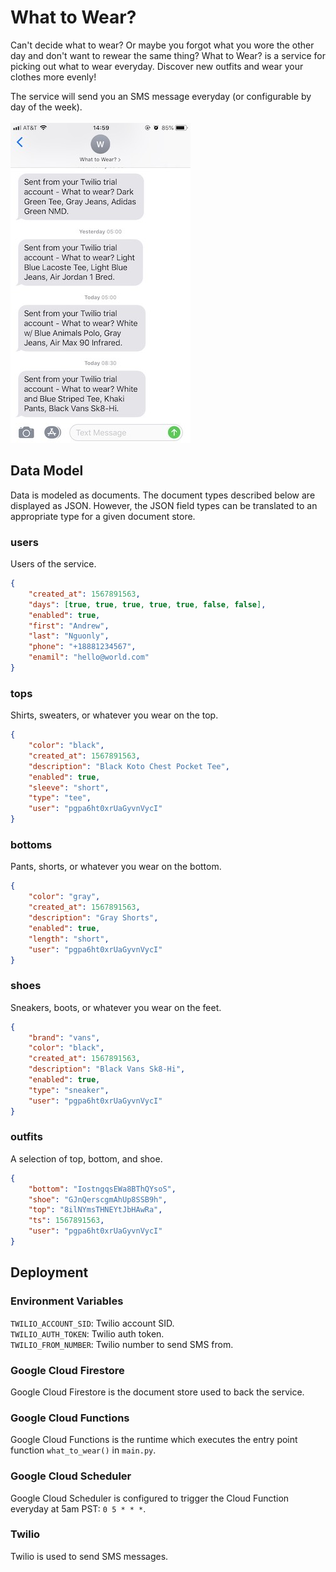 # What to Wear?
Can't decide what to wear? Or maybe you forgot what you wore the other day and don't want to rewear the same thing? What to Wear? is a service for picking out what to wear everyday. Discover new outfits and wear your clothes more evenly!  

The service will send you an SMS message everyday (or configurable by day of the week).  
<br/>
![What to Wear?](what_to_wear.jpg)

## Data Model
Data is modeled as documents. The document types described below are displayed as JSON. However, the JSON field types can be translated to an appropriate type for a given document store.

### users
Users of the service.
```json
{
    "created_at": 1567891563,
    "days": [true, true, true, true, true, false, false],
    "enabled": true,
    "first": "Andrew",
    "last": "Nguonly",
    "phone": "+18881234567",
    "enamil": "hello@world.com"
}
```

### tops
Shirts, sweaters, or whatever you wear on the top.
```json
{
    "color": "black",
    "created_at": 1567891563,
    "description": "Black Koto Chest Pocket Tee",
    "enabled": true,
    "sleeve": "short",
    "type": "tee",
    "user": "pgpa6ht0xrUaGyvnVycI"
}
```

### bottoms
Pants, shorts, or whatever you wear on the bottom.
```json
{
    "color": "gray",
    "created_at": 1567891563,
    "description": "Gray Shorts",
    "enabled": true,
    "length": "short",
    "user": "pgpa6ht0xrUaGyvnVycI"
}
```

### shoes
Sneakers, boots, or whatever you wear on the feet.
```json
{
    "brand": "vans",
    "color": "black",
    "created_at": 1567891563,
    "description": "Black Vans Sk8-Hi",
    "enabled": true,
    "type": "sneaker",
    "user": "pgpa6ht0xrUaGyvnVycI"
}
```

### outfits
A selection of top, bottom, and shoe.
```json
{
    "bottom": "IostngqsEWa8BThQYsoS",
    "shoe": "GJnQerscgmAhUp8SSB9h",
    "top": "8ilNYmsTHNEYtJbHAwRa",
    "ts": 1567891563,
    "user": "pgpa6ht0xrUaGyvnVycI"
}
```

## Deployment

### Environment Variables
`TWILIO_ACCOUNT_SID`: Twilio account SID.  
`TWILIO_AUTH_TOKEN`: Twilio auth token.  
`TWILIO_FROM_NUMBER`: Twilio number to send SMS from.  

### Google Cloud Firestore
Google Cloud Firestore is the document store used to back the service.

### Google Cloud Functions
Google Cloud Functions is the runtime which executes the entry point function `what_to_wear()` in `main.py`.

### Google Cloud Scheduler
Google Cloud Scheduler is configured to trigger the Cloud Function everyday at 5am PST: `0 5 * * *`.

### Twilio
Twilio is used to send SMS messages.